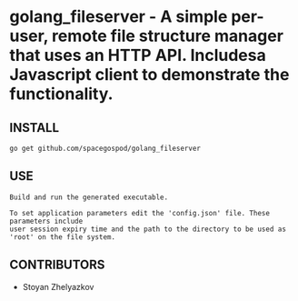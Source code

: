 # golang_fileserver - A simple per-user, remote file structure manager that uses an HTTP API. Includesa Javascript client to demonstrate the functionality.

## INSTALL

	go get github.com/spacegospod/golang_fileserver

## USE

	Build and run the generated executable.
	
	To set application parameters edit the 'config.json' file. These parameters include
	user session expiry time and the path to the directory to be used as 'root' on the file system.

## CONTRIBUTORS

* Stoyan Zhelyazkov